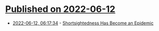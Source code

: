 # [Published on 2022-06-12](index.md)

* [2022-06-12, 06:17:34](https://news.ycombinator.com/item?id=31711990) - [Shortsightedness Has Become an Epidemic](https://www.economist.com/leaders/2022/06/09/short-sightedness-has-become-an-epidemic)
